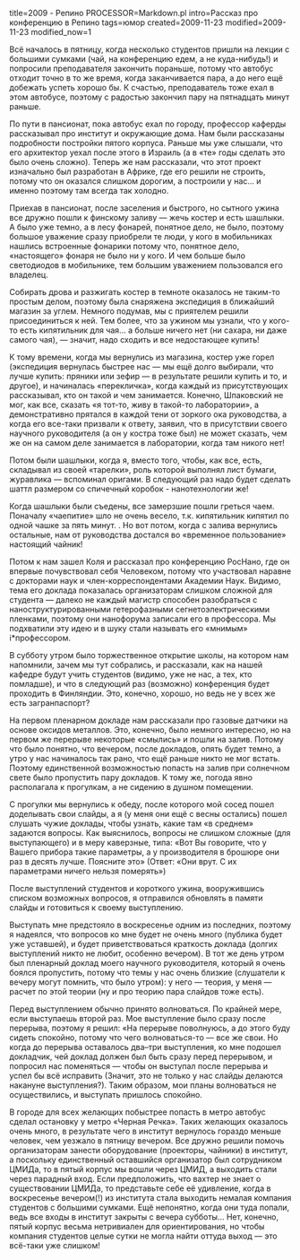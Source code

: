title=2009 - Репино
PROCESSOR=Markdown.pl
intro=Рассказ про конференцию в Репино
tags=юмор
created=2009-11-23
modified=2009-11-23
modified_now=1


Всё началось в пятницу, когда несколько студентов пришли на лекции с большими сумками (чай, на конференцию едем, а не куда-нибудь!) и попросили преподавателя закончить пораньше, потому что автобус отходит точно в то же время, когда заканчивается пара, а до него ещё добежать успеть хорошо бы. К счастью, преподаватель тоже ехал в этом автобусе, поэтому с радостью закончил пару на пятнадцать минут раньше.

По пути в пансионат, пока автобус ехал по городу, профессор каферды рассказывал про институт и окружающие дома. Нам были рассказаны подробности постройки пятого корпуса. Раньше мы уже слышали, что его архитектор уехал после этого в Израиль (а в «те» годы сделать это было очень сложно). Теперь же нам рассказали, что этот проект изначально был разработан в Африке, где его решили не строить, потому что он оказался слишком дорогим, а построили у нас... и именно поэтому там всегда так холодно.

Приехав в пансионат, после заселения и быстрого, но сытного ужина все дружно пошли к финскому заливу — жечь костер и есть шашлыки. А было уже темно, а в лесу фонарей, понятное дело, не было, поэтому большое уважение сразу приобрели те люди, у кого в мобильниках нашлись встроенные фонарики потому что, понятное дело, «настоящего» фонаря не было ни у кого. И чем больше было светодиодов в мобильнике, тем большим уважением пользовался его владелец.

Собирать дрова и разжигать костер в темноте оказалось не таким-то простым делом, поэтому была снаряжена экспедиция в ближайший магазин за углем. Немного подумав, мы с приятелем решили присоединиться к ней. Тем более, что за ужином мы узнали, что у кого-то есть кипятильник для чая... а больше ничего нет (ни сахара, ни даже самого чая), — значит, надо сходить и все недостающее купить!

К тому времени, когда мы вернулись из магазина, костер уже горел (экспедиция вернулась быстрее нас — мы ещё долго выбирали, что лучше купить: пряники или зефир — в результате решили купить и то, и другое), и начиналась «перекличка», когда каждый из присутствующих рассказывал, кто он такой и чем занимается. Конечно, Шпаковский не мог, как все, сказать «я тот-то, живу в такой-то лаборатории», а демонстративно прятался в каждой тени от зоркого ока руководства, а когда его все-таки призвали к ответу, заявил, что в присутствии своего научного руководителя (а он у костра тоже был) не может сказать, чем же он на самом деле занимается в лаборатории, когда там никого нет!

Потом были шашлыки, когда я, вместо того, чтобы, как все, есть, складывал из своей «тарелки», роль которой выполнял лист бумаги, журавлика — вспоминал оригами. В следующий раз надо будет сделать шаттл размером со спичечный коробок - нанотехнологии же!

Когда шашлыки были съедены, все замерзшие пошли греться чаем. Поначалу «чаепитие» шло не очень весело, т.к. кипятильник кипятил по одной чашке за пять минут. . Но вот потом, когда с залива вернулись остальные, нам от руководства достался во «временное пользование» настоящий чайник!

Потом к нам зашел Коля и рассказал про конференцию РосНано, где он впервые почувствовал себя Человеком, потому что участвовал наравне с докторами наук и член-корреспондентами Академии Наук. Видимо, тема его доклада показалась организаторам слишком сложной для студента — далеко не каждый магистр способен разобраться с наноструктурированными гетерофазными сегнетоэлектрическими пленками, поэтому они нанофорума записали его в профессора. Мы подхватили эту идею и в шуку стали называть его «мнимым» i\*профессором.

В субботу утром было торжественное открытие школы, на котором нам напомнили, зачем мы тут собрались, и рассказали, как на нашей кафедре будут учить студентов (видимо, уже не нас, а тех, кто помладше), и что в следующий раз (возможно) конференция будет проходить в Финляндии. Это, конечно, хорошо, но ведь не у всех же есть загранпаспорт?

На первом пленарном докладе нам рассказали про газовые датчики на основе оксидов металлов. Это, конечно, было немного интересно, но на первом же перерыве некоторые «смылись» и пошли на залив. Потому что было понятно, что вечером, после докладов, опять будет темно, а утро у нас начиналось так рано, что ещё раньше никто не мог встать. Поэтому единственной возможностью попасть на залив при солнечном свете было пропустить пару докладов. К тому же, погода явно располагала к прогулкам, а не сидению в душном помещении.

С прогулки мы вернулись к обеду, после которого мой сосед пошел доделывать свои слайды, а я (у меня они ещё с весны остались) пошел слушать чужие доклады, чтобы узнать, какие там «в среднем» задаются вопросы. Как выяснилось, вопросы не слишком сложные (для выступающего) и в меру каверзные, типа: «Вот Вы говорите, что у Вашего прибора такие параметры, а у производителя в брошюре они раз в десять лучше. Поясните это» (Ответ: «Они врут. С их параметрами ничего нельзя померять»)

После выступлений студентов и короткого ужина, вооружившись списком возможных вопросов, я отправился обновлять в памяти слайды и готовиться к своему выступлению.

Выступать мне предстояло в воскресенье одним из последних, поэтому я надеялся, что вопросов ко мне будет не очень много (публика будет уже уставшей), и будет приветствоваться краткость доклада (долгих выступлений никто не любит, особенно вечером). В тот же день утром был пленарный доклад моего научного руководителя, который я очень боялся пропустить, потому что темы у нас очень близкие (слушатели к вечеру могут помнить, что было утром): у него — теория, у меня — расчет по этой теории (ну и про теорию пара слайдов тоже есть).

Перед выступлением обычно принято волноваться. По крайней мере, если выступаешь второй раз. Мое выступление было сразу после перерыва, поэтому я решил: «На перерыве поволнуюсь, а до этого буду сидеть спокойно, потому что чего волноваться-то — все же свои. Но когда до перерыва оставалось два–три выступления, ко мне подошел докладчик, чей доклад должен был быть сразу перед перерывом, и попросил нас поменяться — чтобы он выступал после перерыва и успел бы всё исправить (Значит, это не только у нас слайды делаются накануне выступления?). Таким образом, мои планы волноваться не осуществились, и выступать пришлось спокойно.

В городе для всех желающих побыстрее попасть в метро автобус сделал остановку у метро «Черная Речка». Таких желающих оказалось очень много, в результате чего в институт вернулось гораздо меньше человек, чем уезжало в пятницу вечером. Все дружно решили помочь организаторам занести оборудование (проекторы, чайники) в институт, а поскольку единственный оставшийся организатор был сотрудником ЦМИДа, то в пятый корпус мы вошли через ЦМИД, а выходить стали через парадный вход. Если предположить, что вахтер не знает о существовании ЦМИДа, то представьте себе её удивление, когда в воскресенье вечером(!) из института стала выходить немалая компания студентов с большими сумками. Ещё непонятно, когда они туда попали, ведь все входы в институт закрыты с вечера субботы... Нет, конечно, пятый корпус весьма нетривиален для ориентирования, но чтобы компания студентов целые сутки не могла найти оттуда выход — это всё-таки уже слишком! 
